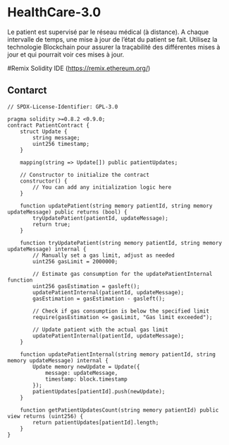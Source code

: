 # HealthCare-3.0
Le patient est supervisé par le réseau médical (à distance). A chaque intervalle de temps, une mise à jour de l’état du patient se fait. Utilisez la technologie Blockchain pour assurer la traçabilité des différentes mises à jour et qui pourrait voir ces mises à jour.



#Remix Solidity IDE (https://remix.ethereum.org/)
## Contarct
```solidity
// SPDX-License-Identifier: GPL-3.0

pragma solidity >=0.8.2 <0.9.0;
contract PatientContract {
    struct Update {
        string message;
        uint256 timestamp;
    }

    mapping(string => Update[]) public patientUpdates;

    // Constructor to initialize the contract
    constructor() {
        // You can add any initialization logic here
    }

    function updatePatient(string memory patientId, string memory updateMessage) public returns (bool) {
        tryUpdatePatient(patientId, updateMessage);
        return true;
    }

    function tryUpdatePatient(string memory patientId, string memory updateMessage) internal {
        // Manually set a gas limit, adjust as needed
        uint256 gasLimit = 2000000;

        // Estimate gas consumption for the updatePatientInternal function
        uint256 gasEstimation = gasleft();
        updatePatientInternal(patientId, updateMessage);
        gasEstimation = gasEstimation - gasleft();

        // Check if gas consumption is below the specified limit
        require(gasEstimation <= gasLimit, "Gas limit exceeded");

        // Update patient with the actual gas limit
        updatePatientInternal(patientId, updateMessage);
    }

    function updatePatientInternal(string memory patientId, string memory updateMessage) internal {
        Update memory newUpdate = Update({
            message: updateMessage,
            timestamp: block.timestamp
        });
        patientUpdates[patientId].push(newUpdate);
    }

    function getPatientUpdatesCount(string memory patientId) public view returns (uint256) {
        return patientUpdates[patientId].length;
    }
}
```